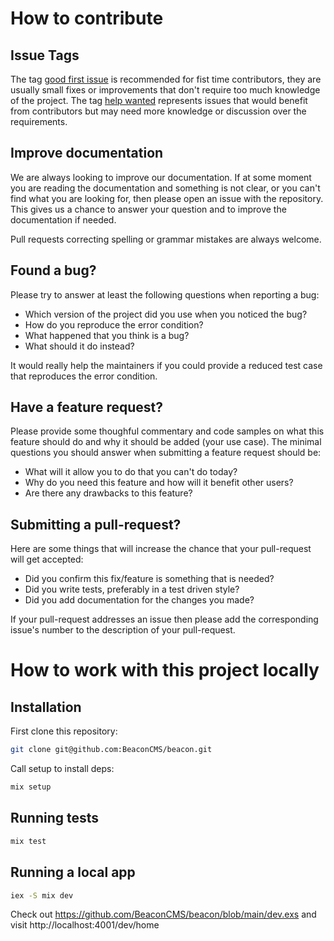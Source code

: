 # How to contribute

## Issue Tags

The tag [good first issue](https://github.com/BeaconCMS/beacon/issues?q=is%3Aissue+is%3Aopen+label%3A%22good+first+issue%22) is recommended for fist time contributors, they are usually small fixes or improvements that don't require too much knowledge of the project. The tag [help wanted](https://github.com/BeaconCMS/beacon/issues?q=is%3Aissue+is%3Aopen+label%3A%22help+wanted%22+-label%3A%22good+first+issue%22+) represents issues that would benefit from contributors but may need more knowledge or discussion over the requirements.

## Improve documentation

We are always looking to improve our documentation. If at some moment you are
reading the documentation and something is not clear, or you can't find what you
are looking for, then please open an issue with the repository. This gives us a
chance to answer your question and to improve the documentation if needed.

Pull requests correcting spelling or grammar mistakes are always welcome.

## Found a bug?

Please try to answer at least the following questions when reporting a bug:

 - Which version of the project did you use when you noticed the bug?
 - How do you reproduce the error condition?
 - What happened that you think is a bug?
 - What should it do instead?

It would really help the maintainers if you could provide a reduced test case
that reproduces the error condition.

## Have a feature request?

Please provide some thoughful commentary and code samples on what this feature
should do and why it should be added (your use case). The minimal questions you
should answer when submitting a feature request should be:

 - What will it allow you to do that you can't do today?
 - Why do you need this feature and how will it benefit other users?
 - Are there any drawbacks to this feature?

## Submitting a pull-request?

Here are some things that will increase the chance that your pull-request will
get accepted:
 - Did you confirm this fix/feature is something that is needed?
 - Did you write tests, preferably in a test driven style?
 - Did you add documentation for the changes you made?

If your pull-request addresses an issue then please add the corresponding
issue's number to the description of your pull-request.

# How to work with this project locally

## Installation

First clone this repository:

```sh
git clone git@github.com:BeaconCMS/beacon.git
```

Call setup to install deps:

```sh
mix setup
```

## Running tests

```sh
mix test
```

## Running a local app

```sh
iex -S mix dev
```

Check out https://github.com/BeaconCMS/beacon/blob/main/dev.exs and visit http://localhost:4001/dev/home
